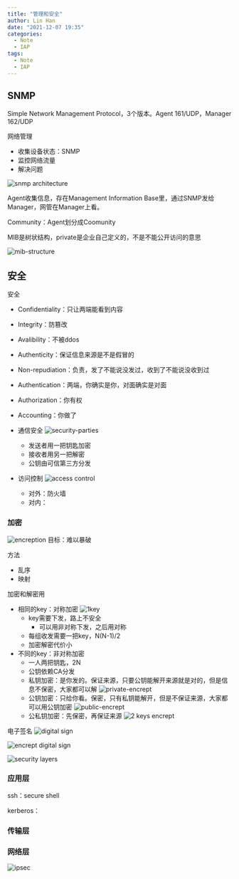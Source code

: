 ```yaml
---
title: "管理和安全"
author: Lin Han
date: "2021-12-07 19:35"
categories:
  - Note
  - IAP
tags:
  - Note
  - IAP
---
```


## SNMP
Simple Network Management Protocol，3个版本。Agent 161/UDP，Manager 162/UDP

网络管理
- 收集设备状态：SNMP
- 监控网络流量
- 解决问题

![snmp architecture](/assets/img/post/IAP/snmp-architecture.png)

Agent收集信息，存在Management Information Base里，通过SNMP发给Manager，网管在Manager上看。

Community：Agent划分成Coomunity

MIB是树状结构，private是企业自己定义的，不是不能公开访问的意思

![mib-structure](/assets/img/post/IAP/mib-structure.png)


## 安全

安全
- Confidentiality：只让两端能看到内容
- Integrity：防篡改
- Avalibility：不被ddos
- Authenticity：保证信息来源是不是假冒的
- Non-repudiation：负责，发了不能说没发过，收到了不能说没收到过

- Authentication：两端，你确实是你，对面确实是对面
- Authorization：你有权
- Accounting：你做了


- 通信安全
![security-parties](/assets/img/post/IAP/security-parties.png)
  - 发送者用一把钥匙加密
  - 接收者用另一把解密
  - 公钥由可信第三方分发
- 访问控制
![access control](/assets/img/post/IAP/access-control.png)
  - 对外：防火墙
  - 对内：

### 加密

![encreption](/assets/img/post/IAP/encreption.png)
目标：难以暴破

方法
- 乱序
- 映射

加密和解密用
- 相同的key：对称加密
![1key](/assets/img/post/IAP/1key.png)
  - key需要下发，路上不安全
    - 可以用非对称下发，之后用对称
  - 每组收发需要一把key，N(N-1)/2
  - 加密解密代价小
- 不同的key：非对称加密
  - 一人两把钥匙，2N
  - 公钥依赖CA分发
  - 私钥加密：是你发的。保证来源，只要公钥能解开来源就是对的，但是信息不保密，大家都可以解
  ![private-encrept](/assets/img/post/IAP/private-encrept.png)
  - 公钥加密：只给你看。保密，只有私钥能解开，但是不保证来源，大家都可以用公钥加密
  ![public-encrept](/assets/img/post/IAP/public-encrept.png)
  - 公私钥加密：先保密，再保证来源
  ![2 keys encrept](/assets/img/post/IAP/2-keys-encrept.png)

电子签名
![digital sign](/assets/img/post/IAP/digital-sign.png)

![encrept digital sign](/assets/img/post/IAP/encrept-digital-sign.png)

![security layers](/assets/img/post/IAP/security-layers.png)

### 应用层

ssh：secure shell

kerberos：

### 传输层


### 网络层
![ipsec](/assets/img/post/IAP/ipsec.png)
